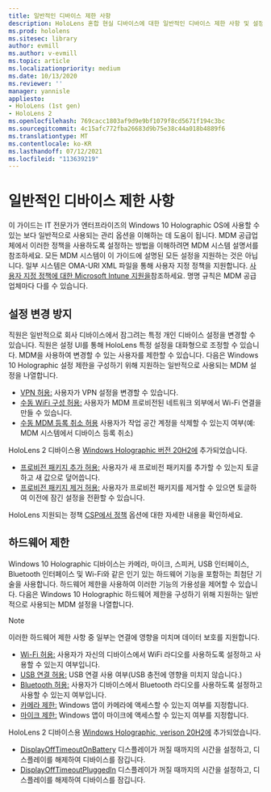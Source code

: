 ```yaml
---
title: 일반적인 디바이스 제한 사항
description: HoloLens 혼합 현실 디바이스에 대한 일반적인 디바이스 제한 사항 및 설정을 최신 상태로 유지합니다.
ms.prod: hololens
ms.sitesec: library
author: evmill
ms.author: v-evmill
ms.topic: article
ms.localizationpriority: medium
ms.date: 10/13/2020
ms.reviewer: ''
manager: yannisle
appliesto:
- HoloLens (1st gen)
- HoloLens 2
ms.openlocfilehash: 769cacc1803af9d9e9bf1079f8cd5671f194c3bc
ms.sourcegitcommit: 4c15afc772fba26683d9b75e38c44a018b4889f6
ms.translationtype: MT
ms.contentlocale: ko-KR
ms.lasthandoff: 07/12/2021
ms.locfileid: "113639219"
---
```

# <a name="common-device-restrictions"></a>일반적인 디바이스 제한 사항 

이 가이드는 IT 전문가가 엔터프라이즈의 Windows 10 Holographic OS에 사용할 수 있는 보다 일반적으로 사용되는 관리 옵션을 이해하는 데 도움이 됩니다. MDM 공급업체에서 이러한 정책을 사용하도록 설정하는 방법을 이해하려면 MDM 시스템 설명서를 참조하세요. 모든 MDM 시스템이 이 가이드에 설명된 모든 설정을 지원하는 것은 아닙니다. 일부 시스템은 OMA-URI XML 파일을 통해 사용자 지정 정책을 지원합니다. [사용자 지정 정책에 대한 Microsoft Intune 지원을](/mem/intune/configuration/custom-settings-windows-10)참조하세요. 명명 규칙은 MDM 공급업체마다 다를 수 있습니다.

## <a name="prevent-changing-of-settings"></a>설정 변경 방지
직원은 일반적으로 회사 디바이스에서 잠그려는 특정 개인 디바이스 설정을 변경할 수 있습니다. 직원은 설정 UI를 통해 HoloLens 특정 설정을 대화형으로 조정할 수 있습니다. MDM을 사용하여 변경할 수 있는 사용자를 제한할 수 있습니다. 다음은 Windows 10 Holographic 설정 제한을 구성하기 위해 지원하는 일반적으로 사용되는 MDM 설정을 나열합니다.
-   [VPN 허용:](/windows/client-management/mdm/policy-csp-settings#settings-allowvpn) 사용자가 VPN 설정을 변경할 수 있습니다.
-   [수동 WiFi 구성 허용:](/windows/client-management/mdm/policy-csp-wifi#wifi-allowmanualwificonfiguration) 사용자가 MDM 프로비전된 네트워크 외부에서 Wi-Fi 연결을 만들 수 있습니다.
-   [수동 MDM 등록 취소 허용](/windows/client-management/mdm/policy-csp-experience#experience-allowmanualmdmunenrollment) 사용자가 작업 공간 계정을 삭제할 수 있는지 여부(예: MDM 시스템에서 디바이스 등록 취소)

HoloLens 2 디바이스용 [Windows Holographic 버전 20H2에](hololens-release-notes.md#windows-holographic-version-20h2) 추가되었습니다.
- [프로비전 패키지 추가 허용:](/windows/client-management/mdm/policy-csp-security#security-allowaddprovisioningpackage) 사용자가 새 프로비전 패키지를 추가할 수 있는지 토글하고 새 값으로 덮어씁니다.
- [프로비전 패키지 제거 허용:](/windows/client-management/mdm/policy-csp-security#security-allowremoveprovisioningpackage) 사용자가 프로비전 패키지를 제거할 수 있으면 토글하여 이전에 잠긴 설정을 전환할 수 있습니다.

HoloLens 지원되는 정책 [CSP에서 정책](/windows/client-management/mdm/policy-csps-supported-by-hololens2) 옵션에 대한 자세한 내용을 확인하세요.

## <a name="hardware-restrictions"></a>하드웨어 제한
Windows 10 Holographic 디바이스는 카메라, 마이크, 스피커, USB 인터페이스, Bluetooth 인터페이스 및 Wi-Fi와 같은 인기 있는 하드웨어 기능을 포함하는 최첨단 기술을 사용합니다. 하드웨어 제한을 사용하여 이러한 기능의 가용성을 제어할 수 있습니다.
다음은 Windows 10 Holographic 하드웨어 제한을 구성하기 위해 지원하는 일반적으로 사용되는 MDM 설정을 나열합니다.

> [!NOTE]
> 이러한 하드웨어 제한 사항 중 일부는 연결에 영향을 미치며 데이터 보호를 지원합니다.

-   [Wi-Fi 허용:](/windows/client-management/mdm/policy-csp-wifi#wifi-allowwifi) 사용자가 자신의 디바이스에서 WiFi 라디오를 사용하도록 설정하고 사용할 수 있는지 여부입니다.
-   [USB 연결 허용:](/windows/client-management/mdm/policy-csp-connectivity#connectivity-allowusbconnection) USB 연결 사용 여부(USB 충전에 영향을 미치지 않습니다.)
-   [Bluetooth 허용:](/windows/client-management/mdm/policy-csp-connectivity#connectivity-allowbluetooth) 사용자가 디바이스에서 Bluetooth 라디오를 사용하도록 설정하고 사용할 수 있는지 여부입니다.
-   [카메라 제한:](/windows/client-management/mdm/policy-csp-privacy#privacy-letappsaccesscamera) Windows 앱이 카메라에 액세스할 수 있는지 여부를 지정합니다.
-   [마이크 제한:](/windows/client-management/mdm/policy-csp-privacy#privacy-letappsaccessmicrophone) Windows 앱이 마이크에 액세스할 수 있는지 여부를 지정합니다.

HoloLens 2 디바이스용 [Windows Holographic, verison 20H2에](hololens-release-notes.md#windows-holographic-version-20h2) 추가되었습니다. 
- [DisplayOffTimeoutOnBattery](/windows/client-management/mdm/policy-csp-power#power-displayofftimeoutonbattery) 디스플레이가 꺼질 때까지의 시간을 설정하고, 디스플레이를 해제하여 디바이스를 잠깁니다. 
- [DisplayOffTimeoutPluggedIn](/windows/client-management/mdm/policy-csp-power#power-displayofftimeoutpluggedin) 디스플레이가 꺼질 때까지의 시간을 설정하고, 디스플레이를 해제하여 디바이스를 잠깁니다. 
